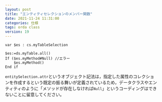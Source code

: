 ```yaml
---
layout: post
title: "エンティティセレクションのメンバー関数"
date: 2021-11-24 11:31:00
categories: 仕様
tags: orda class
version: 19
---
```


```
var $es : cs.myTableSelection

$es:=ds.myTable.all()
If ($es.myMethod#Null) //エラー
	$es.myMethod()
End if 
```

`entitySelection.attr`というオブジェクト記法は，指定した属性のコレクションを作成するという既定の振る舞いが定義されているため，データクラスやエンティティのように「メソッドが存在しなければ`Null`」というコーディングはできないことに留意してください。
